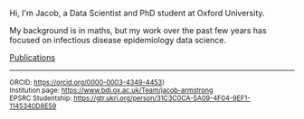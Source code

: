 Hi, I'm Jacob, a Data Scientist and PhD student at Oxford University. 

My background is in maths, but my work over the past few years has focused on infectious disease epidemiology data science.

[Publications](/publications)

---

<sup>ORCID: https://orcid.org/0000-0003-4349-4453)  
Institution page: https://www.bdi.ox.ac.uk/Team/jacob-armstrong  
EPSRC Studentship: https://gtr.ukri.org/person/31C3C0CA-5A09-4F04-9EF1-1145340D8E59  </sup>
